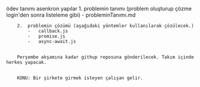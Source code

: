 ödev tanımı
    asenkron yapılar
        1.  problemin tanımı (problem oluşturup çözme login'den sonra listeleme gibi)
            -   probleminTanımı.md

        2.  problemin çözümü (aşağıdaki yöntemler kullanılarak çözülecek.)
            -   callback.js
            -   promise.js
            -   async-await.js


        Perşembe akşamına kadar githup reposuna gönderilecek. Takım içinde herkes yapacak.


        KONU: Bir şirkete girmek isteyen çalışan gelir.